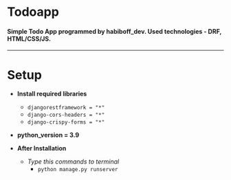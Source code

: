 # Todoapp
#### Simple Todo App programmed by habiboff_dev. Used technologies - DRF, HTML/CSS/JS.
---
# Setup
* __Install required libraries__
    * ```djangorestframework = "*"```
    * ```django-cors-headers = "*"```
    * ```django-crispy-forms = "*"```
* __python_version = 3.9__

* __After Installation__
    * _Type this commands to terminal_
        * ```python manage.py runserver```
